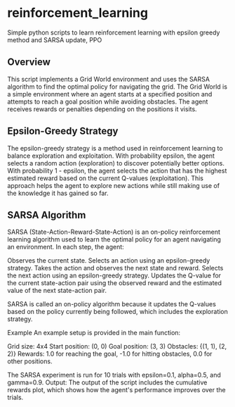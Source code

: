 # reinforcement_learning
Simple python scripts to learn reinforcement learning with epsilon greedy method and SARSA update, PPO



## Overview
This script implements a Grid World environment and uses the SARSA algorithm to find the optimal policy for navigating the grid. The Grid World is a simple environment where an agent starts at a specified position and attempts to reach a goal position while avoiding obstacles. The agent receives rewards or penalties depending on the positions it visits.

 
## Epsilon-Greedy Strategy
The epsilon-greedy strategy is a method used in reinforcement learning to balance exploration and exploitation. 
With probability epsilon, the agent selects a random action (exploration) to discover potentially better options. 
With probability 1 - epsilon, the agent selects the action that has the highest estimated reward based on the current Q-values (exploitation). 
This approach helps the agent to explore new actions while still making use of the knowledge it has gained so far.

## SARSA Algorithm
SARSA (State-Action-Reward-State-Action) is an on-policy reinforcement learning algorithm used to learn the optimal policy for an agent navigating an environment. In each step, the agent:

Observes the current state.
Selects an action using an epsilon-greedy strategy.
Takes the action and observes the next state and reward.
Selects the next action using an epsilon-greedy strategy.
Updates the Q-value for the current state-action pair using the observed reward and the estimated value of the next state-action pair.


SARSA is called an on-policy algorithm because it updates the Q-values based on the policy currently being followed, which includes the exploration strategy.
 


Example
An example setup is provided in the main function:

Grid size: 4x4
Start position: (0, 0)
Goal position: (3, 3)
Obstacles: {(1, 1), (2, 2)}
Rewards: 1.0 for reaching the goal, -1.0 for hitting obstacles, 0.0 for other positions.

The SARSA experiment is run for 10 trials with epsilon=0.1, alpha=0.5, and gamma=0.9.
Output: The output of the script includes the cumulative rewards plot, which shows how the agent's performance improves over the trials.
